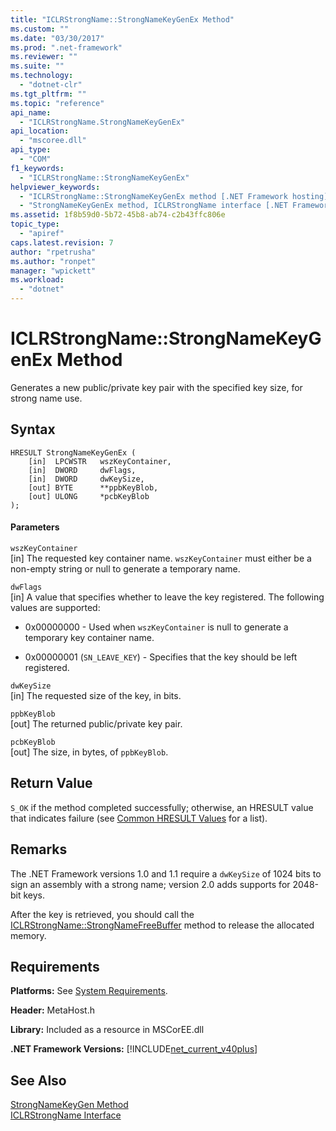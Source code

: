```yaml
---
title: "ICLRStrongName::StrongNameKeyGenEx Method"
ms.custom: ""
ms.date: "03/30/2017"
ms.prod: ".net-framework"
ms.reviewer: ""
ms.suite: ""
ms.technology: 
  - "dotnet-clr"
ms.tgt_pltfrm: ""
ms.topic: "reference"
api_name: 
  - "ICLRStrongName.StrongNameKeyGenEx"
api_location: 
  - "mscoree.dll"
api_type: 
  - "COM"
f1_keywords: 
  - "ICLRStrongName::StrongNameKeyGenEx"
helpviewer_keywords: 
  - "ICLRStrongName::StrongNameKeyGenEx method [.NET Framework hosting]"
  - "StrongNameKeyGenEx method, ICLRStrongName interface [.NET Framework hosting]"
ms.assetid: 1f8b59d0-5b72-45b8-ab74-c2b43ffc806e
topic_type: 
  - "apiref"
caps.latest.revision: 7
author: "rpetrusha"
ms.author: "ronpet"
manager: "wpickett"
ms.workload: 
  - "dotnet"
---
```

# ICLRStrongName::StrongNameKeyGenEx Method
Generates a new public/private key pair with the specified key size, for strong name use.  
  
## Syntax  
  
```  
HRESULT StrongNameKeyGenEx (  
    [in]  LPCWSTR   wszKeyContainer,  
    [in]  DWORD     dwFlags,  
    [in]  DWORD     dwKeySize,  
    [out] BYTE      **ppbKeyBlob,  
    [out] ULONG     *pcbKeyBlob  
);  
```  
  
#### Parameters  
 `wszKeyContainer`  
 [in] The requested key container name. `wszKeyContainer` must either be a non-empty string or null to generate a temporary name.  
  
 `dwFlags`  
 [in] A value that specifies whether to leave the key registered. The following values are supported:  
  
-   0x00000000 - Used when `wszKeyContainer` is null to generate a temporary key container name.  
  
-   0x00000001 (`SN_LEAVE_KEY`) - Specifies that the key should be left registered.  
  
 `dwKeySize`  
 [in] The requested size of the key, in bits.  
  
 `ppbKeyBlob`  
 [out] The returned public/private key pair.  
  
 `pcbKeyBlob`  
 [out] The size, in bytes, of `ppbKeyBlob`.  
  
## Return Value  
 `S_OK` if the method completed successfully; otherwise, an HRESULT value that indicates failure (see [Common HRESULT Values](http://go.microsoft.com/fwlink/?LinkId=213878) for a list).  
  
## Remarks  
 The .NET Framework versions 1.0 and 1.1 require a `dwKeySize` of 1024 bits to sign an assembly with a strong name; version 2.0 adds supports for 2048-bit keys.  
  
 After the key is retrieved, you should call the [ICLRStrongName::StrongNameFreeBuffer](../../../../docs/framework/unmanaged-api/hosting/iclrstrongname-strongnamefreebuffer-method.md) method to release the allocated memory.  
  
## Requirements  
 **Platforms:** See [System Requirements](../../../../docs/framework/get-started/system-requirements.md).  
  
 **Header:** MetaHost.h  
  
 **Library:** Included as a resource in MSCorEE.dll  
  
 **.NET Framework Versions:** [!INCLUDE[net_current_v40plus](../../../../includes/net-current-v40plus-md.md)]  
  
## See Also  
 [StrongNameKeyGen Method](../../../../docs/framework/unmanaged-api/hosting/iclrstrongname-strongnamekeygen-method.md)  
 [ICLRStrongName Interface](../../../../docs/framework/unmanaged-api/hosting/iclrstrongname-interface.md)
